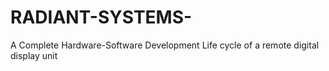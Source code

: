 # RADIANT-SYSTEMS-
A Complete Hardware-Software Development Life cycle of a remote digital display unit

